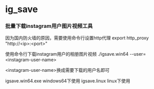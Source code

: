 # ig_save

### 批量下载instagram用户图片视频工具

因为国内防火墙的原因，需要使用命令行设置http代理 export http_proxy "http://\<ip\>:\<port\>"

使用命令行下载instagram用户的相册图片视频
./igsave.win64 --user=\<instagram-user-name\>
  
\<instagram-user-name\>换成需要下载的用户名即可

igsave.win64.exe windows64下使用
igsave.linux linux下使用
